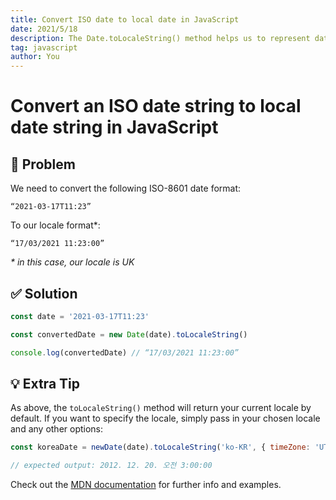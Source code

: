 ```yaml
---
title: Convert ISO date to local date in JavaScript
date: 2021/5/18
description: The Date.toLocaleString() method helps us to represent dates in local formats
tag: javascript
author: You
---
```


# Convert an ISO date string to local date string in JavaScript

<h2><span role="img" aria-label="thinking">🤔</span> Problem</h2>

We need to convert the following ISO-8601 date format:<br />

```
“2021-03-17T11:23”
```

To our locale format\*:<br />

```
“17/03/2021 11:23:00”
```

_\* in this case, our locale is UK_

<h2><span role="img" aria-label="checkmark">✅ </span> Solution</h2>

```javascript
const date = '2021-03-17T11:23'

const convertedDate = new Date(date).toLocaleString()

console.log(convertedDate) // “17/03/2021 11:23:00”
```

<h2><span role="img" aria-label="lightbulb">💡 </span> Extra Tip</h2>

As above, the `toLocaleString()` method will return your current locale by default. If you want to specify the locale, simply pass in your chosen locale and any other options:

```javascript
const koreaDate = newDate(date).toLocaleString('ko-KR', { timeZone: 'UTC' })

// expected output: 2012. 12. 20. 오전 3:00:00
```

Check out the [MDN documentation](https://developer.mozilla.org/en-US/docs/Web/JavaScript/Reference/Global_Objects/Date/toLocaleString) for further info and examples.
